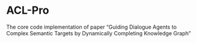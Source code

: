 # ACL-Pro
The core code implementation of paper “Guiding Dialogue Agents to Complex Semantic Targets by Dynamically Completing Knowledge Graph”
